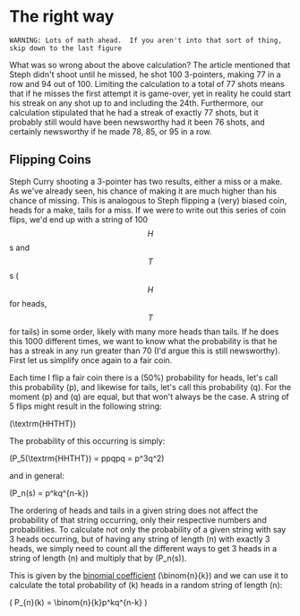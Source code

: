 # **The right way**

`WARNING: Lots of math ahead.  If you aren't into that sort of thing, skip down to the last figure`

What was so wrong about the above calculation?  The article mentioned that Steph didn't shoot until he missed, he shot 100 3-pointers, making 77 in a row and 94 out of 100.  Limiting the calculation to a total of 77 shots means that if he misses the first attempt it is game-over, yet in reality he could start his streak on any shot up to and including the 24th.  Furthermore, our calculation stipulated that he had a streak of exactly 77 shots, but it probably still would have been newsworthy had it been 76 shots, and certainly newsworthy if he made 78, 85, or 95 in a row.  

## **Flipping Coins**

Steph Curry shooting a 3-pointer has two results, either a miss or a make.  As we've already seen, his chance of making it are much higher than his chance of missing.  This is analogous to Steph flipping a (very) biased coin, heads for a make, tails for a miss.  If we were to write out this series of coin flips, we'd end up with a string of 100 $$H$$s and $$T$$s ($$H$$ for heads, $$T$$ for tails) in some order, likely with many more heads than tails.  If he does this 1000 different times, we want to know what the probability is that he has a streak in any run greater than 70 (I'd argue this is still newsworthy).  First let us simplify once again to a fair coin.

Each time I flip a fair coin there is a \(50\%\) probability for heads, let's call this probability \(p\), and likewise for tails, let's call this probability \(q\).  For the moment \(p\) and \(q\) are equal, but that won't always be the case.  A string of 5 flips might result in the following string:

\(\textrm{HHTHT}\)

The probability of this occurring is simply:

\(P_5(\textrm{HHTHT}) = ppqpq = p^3q^2\)

and in general:

\(P_n(s) = p^kq^{n-k}\)

The ordering of heads and tails in a given string does not affect the probability of that string occurring, only their respective numbers and probabilities.  To calculate not only the probability of a given string with say 3 heads occurring, but of having any string of length \(n\) with exactly 3 heads, we simply need to count all the different ways to get 3 heads in a string of length \(n\) and multiply that by \(P_n(s)\).

This is given by the [binomial coefficient](http://en.wikipedia.org/wiki/Binomial_coefficient) \(\binom{n}{k}\) and we can use it to calculate the total probability of \(k\) heads in a random string of length \(n\):

\(
P_{n}(k) = \binom{n}{k}p^kq^{n-k}
\)

